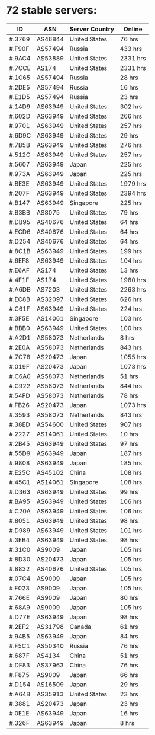 # 72 stable servers:

| ID | ASN | Server Country | Online |
| ------ | ------ | ------ | ------ |
| #.3769 | AS46844 | United States | 76 hrs |
| #.F90F | AS57494 | Russia | 433 hrs |
| #.9AC4 | AS53889 | United States | 2331 hrs |
| #.7CCE | AS174 | United States | 2331 hrs |
| #.1C65 | AS57494 | Russia | 28 hrs |
| #.2DE5 | AS57494 | Russia | 16 hrs |
| #.E1D5 | AS57494 | Russia | 23 hrs |
| #.14D9 | AS63949 | United States | 302 hrs |
| #.602D | AS63949 | United States | 266 hrs |
| #.9701 | AS63949 | United States | 257 hrs |
| #.6D9C | AS63949 | United States | 29 hrs |
| #.7B5B | AS63949 | United States | 276 hrs |
| #.512C | AS63949 | United States | 257 hrs |
| #.5607 | AS63949 | Japan | 225 hrs |
| #.973A | AS63949 | Japan | 225 hrs |
| #.BE3E | AS63949 | United States | 1979 hrs |
| #.207F | AS63949 | United States | 2394 hrs |
| #.B147 | AS63949 | Singapore | 225 hrs |
| #.B3BB | AS8075 | United States | 79 hrs |
| #.DB95 | AS40676 | United States | 64 hrs |
| #.ECD6 | AS40676 | United States | 64 hrs |
| #.D254 | AS40676 | United States | 64 hrs |
| #.8C1B | AS63949 | United States | 199 hrs |
| #.6EF8 | AS63949 | United States | 104 hrs |
| #.E6AF | AS174 | United States | 13 hrs |
| #.4F1F | AS174 | United States | 1980 hrs |
| #.A6DB | AS7203 | United States | 2263 hrs |
| #.EC8B | AS32097 | United States | 626 hrs |
| #.C61F | AS63949 | United States | 224 hrs |
| #.3F5E | AS14061 | Singapore | 103 hrs |
| #.BBB0 | AS63949 | United States | 100 hrs |
| #.A2D1 | AS58073 | Netherlands | 8 hrs |
| #.2E0A | AS58073 | Netherlands | 843 hrs |
| #.7C78 | AS20473 | Japan | 1055 hrs |
| #.019F | AS20473 | Japan | 1073 hrs |
| #.C6A0 | AS58073 | Netherlands | 51 hrs |
| #.C922 | AS58073 | Netherlands | 844 hrs |
| #.54FD | AS58073 | Netherlands | 78 hrs |
| #.FB26 | AS20473 | Japan | 1073 hrs |
| #.3593 | AS58073 | Netherlands | 843 hrs |
| #.38ED | AS54600 | United States | 907 hrs |
| #.2227 | AS14061 | United States | 10 hrs |
| #.2B45 | AS63949 | United States | 97 hrs |
| #.55D9 | AS63949 | Japan | 187 hrs |
| #.9808 | AS63949 | Japan | 185 hrs |
| #.E25C | AS45102 | China | 108 hrs |
| #.45C1 | AS14061 | Singapore | 108 hrs |
| #.D363 | AS63949 | United States | 99 hrs |
| #.BA95 | AS63949 | United States | 106 hrs |
| #.C20A | AS63949 | United States | 106 hrs |
| #.8051 | AS63949 | United States | 98 hrs |
| #.D989 | AS63949 | United States | 101 hrs |
| #.3EB4 | AS63949 | United States | 98 hrs |
| #.31C0 | AS9009 | Japan | 105 hrs |
| #.8D30 | AS20473 | Japan | 105 hrs |
| #.8832 | AS40676 | United States | 105 hrs |
| #.07C4 | AS9009 | Japan | 105 hrs |
| #.F023 | AS9009 | Japan | 105 hrs |
| #.766E | AS9009 | Japan | 80 hrs |
| #.68A9 | AS9009 | Japan | 105 hrs |
| #.D77E | AS63949 | Japan | 98 hrs |
| #.2EF2 | AS31798 | Canada | 61 hrs |
| #.94B5 | AS63949 | Japan | 84 hrs |
| #.F5C1 | AS50340 | Russia | 76 hrs |
| #.687F | AS4134 | China | 51 hrs |
| #.DF83 | AS37963 | China | 76 hrs |
| #.F875 | AS9009 | Japan | 66 hrs |
| #.D154 | AS16509 | Japan | 29 hrs |
| #.A64B | AS35913 | United States | 23 hrs |
| #.3881 | AS20473 | Japan | 23 hrs |
| #.0E1E | AS63949 | Japan | 16 hrs |
| #.326F | AS63949 | Japan | 8 hrs |

